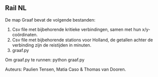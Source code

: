 ## Rail NL 

De map Graaf bevat de volgende bestanden: 
1. Csv file met bijbehorende kritieke verbindingen, samen met hun x/y-coördinaten. 
2. Csv file met bijbehorende stations voor Holland, de getallen achter de verbinding zijn de reistijden in minuten.
3. graaf.py 

Om graaf.py te runnen: python graaf.py

Auteurs: Paulien Tensen, Matia Caso & Thomas van Dooren.
